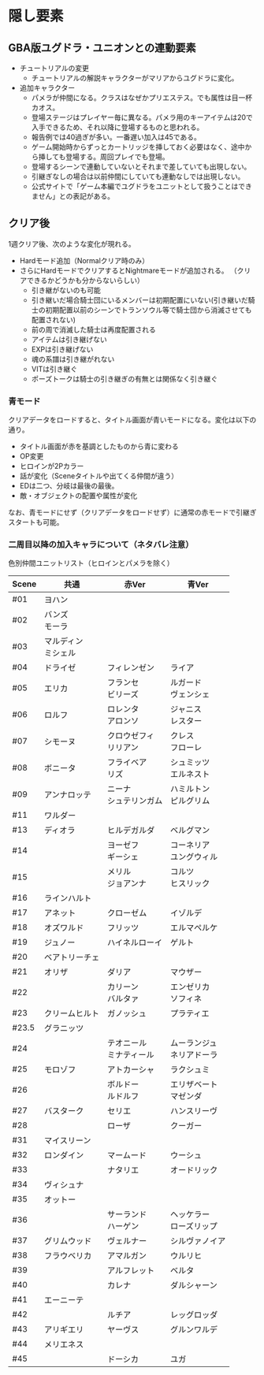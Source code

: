 # 隠し要素

## GBA版ユグドラ・ユニオンとの連動要素 

- チュートリアルの変更
  - チュートリアルの解説キャラクターがマリアからユグドラに変化。
- 追加キャラクター
  - パメラが仲間になる。クラスはなぜかプリエステス。でも属性は目一杯カオス。
  - 登場ステージはプレイヤー毎に異なる。パメラ用のキーアイテムは20で入手できるため、それ以降に登場するものと思われる。
  - 報告例では40過ぎが多い。一番遅い加入は45である。
  - ゲーム開始時からずっとカートリッジを挿しておく必要はなく、途中から挿しても登場する。周回プレイでも登場。
  - 登場するシーンで連動していないとそれまで差していても出現しない。
  - 引継ぎなしの場合は以前仲間にしていても連動なしでは出現しない。
  - 公式サイトで「ゲーム本編でユグドラをユニットとして扱うことはできません」との表記がある。

## クリア後 

1週クリア後、次のような変化が現れる。

- Hardモード追加（Normalクリア時のみ）
- さらにHardモードでクリアするとNightmareモードが追加される。
（クリアできるかどうかも分からないらしい）
  - 引き継がないのも可能
  - 引き継いだ場合騎士団にいるメンバーは初期配置にいない(引き継いだ騎士の初期配置以前のシーンでトランソウル等で騎士団から消滅させても配置されない)
  - 前の周で消滅した騎士は再度配置される
  - アイテムは引き継げない
  - EXPは引き継げない
  - 魂の系譜は引き継がれない
  - VITは引き継ぐ
  - ポーズトークは騎士の引き継ぎの有無とは関係なく引き継ぐ

### 青モード 

クリアデータをロードすると、タイトル画面が青いモードになる。変化は以下の通り。

- タイトル画面が赤を基調としたものから青に変わる
- OP変更
- ヒロインが2Pカラー
- 話が変化（Sceneタイトルや出てくる仲間が違う）
- EDは二つ、分岐は最後の最後。
- 敵・オブジェクトの配置や属性が変化

なお、青モードにせず（クリアデータをロードせず）に通常の赤モードで引継ぎスタートも可能。

### 二周目以降の加入キャラについて（ネタバレ注意） 

色別仲間ユニットリスト（ヒロインとパメラを除く）

|Scene|共通|赤Ver|青Ver|
|---|---|---|---|
|#01|ヨハン|||
|#02|バンズ<br />モーラ|||
|#03|マルディン<br />ミシェル|||
|#04|ドライゼ|フィレンゼン|ライア|
|#05|エリカ|フランセ<br />ビリーズ|ルガード<br />ヴェンシェ|
|#06|ロルフ|ロレンタ<br />アロンソ|ジャニス<br />レスター|
|#07|シモーヌ|クロウゼフィ<br />リリアン|クレス<br />フローレ|
|#08|ボニータ|フライベア<br />リズ|シュミッツ<br />エルネスト|
|#09|アンナロッテ|ニーナ<br />シュテリンガム|ハミルトン<br />ピルグリム|
|#11|ワルダー|||
|#13|ディオラ|ヒルデガルダ|ベルグマン|
|#14||ヨーゼフ<br />ギーシェ|コーネリア<br />ユングウィル|
|#15||メリル<br />ジョアンナ|コルツ<br />ヒスリック|
|#16|ラインハルト|||
|#17|アネット|クローゼム|イゾルデ|
|#18|オズワルド|フリッツ|エルマペルケ|
|#19|ジュノー|ハイネルローイ|ゲルト|
|#20|ベアトリーチェ|||
|#21|オリザ|ダリア|マウザー|
|#22||カリーン<br />バルタァ|エンゼリカ<br />ソフィネ|
|#23|クリームヒルト|ガノッシュ|プラティエ|
|#23.5|グラニッツ|||
|#24||テオニール<br />ミナティール|ムーランジュ<br />ネリアドーラ|
|#25|モロゾフ|アトカーシャ|ラクシュミ|
|#26||ボルドー<br />ルドルフ|エリザベート<br />マゼンダ|
|#27|バスターク|セリエ|ハンスリーヴ|
|#28||ローザ|クーガー|
|#31|マイスリーン|||
|#32|ロンダイン|マームード|ウーシュ|
|#33||ナタリエ|オードリック|
|#34|ヴィシュナ|||
|#35|オットー|||
|#36||サーランド<br />ハーゲン|ヘッケラー<br />ローズリップ|
|#37|グリムウッド|ヴェルナー|シルヴァノイア|
|#38|フラウベリカ|アマルガン|ウルリヒ|
|#39||アルフレット|ベルタ|
|#40||カレナ|ダルシャーン|
|#41|エーニーテ|||
|#42||ルチア|レッグロッダ|
|#43|アリギエリ|ヤーヴス|グルンワルデ|
|#44|メリエネス|||
|#45||ドーシカ|ユガ|
